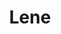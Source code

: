 ---
layout: song
redirect_from: /home/song/19
id: 19
title: Lene
artist: Kraedt & Age Of Vinyl
genre: Progressive House
image: The Record Crate.jpg
buy-able: true
downloadable: true
yt-id: jkKvq5lcBsE
itunes: https://itunes.apple.com/us/album/the-record-crate/id1195366160
beatport:
gplay: https://play.google.com/store/music/album/Kraedt_The_Record_Crate?id=Bu5yuoi4jpz4rpvk77wtfvtbqgu
amazon: https://www.amazon.com/Record-Crate-Kraedt/dp/B01MT9BKO0/ref=sr_1_3?s=dmusic&ie=UTF8&qid=1491041296&sr=1-3-mp3-albums-bar-strip-0&keywords=Kraedt
license: 1
---